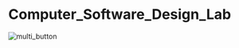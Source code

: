 # Computer_Software_Design_Lab

![multi_button](https://user-images.githubusercontent.com/50546745/228594104-f786c46c-27bf-485a-84b4-e4d0b92207c8.png)
